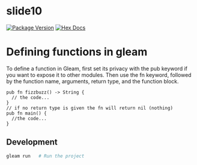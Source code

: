 # slide10

[![Package Version](https://img.shields.io/hexpm/v/slide10)](https://hex.pm/packages/slide10)
[![Hex Docs](https://img.shields.io/badge/hex-docs-ffaff3)](https://hexdocs.pm/slide10/)

# Defining functions in gleam

To define a function in Gleam, first set its privacy with the pub keyword if you want to expose it to other modules. 
Then use the fn keyword, followed by the function name, arguments, return type, and the function block.



```gleam
pub fn fizzbuzz() -> String {
  // the code...
}
// if no return type is given the fn will return nil (nothing)
pub fn main() {
  //the code...
}
```

## Development

```sh
gleam run   # Run the project
```
